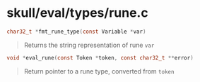 # skull/eval/types/rune.c

```c
char32_t *fmt_rune_type(const Variable *var)
```

> Returns the string representation of rune `var`

```c
void *eval_rune(const Token *token, const char32_t **error)
```

> Return pointer to a rune type, converted from `token`

